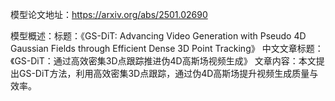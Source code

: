 模型论文地址：https://arxiv.org/abs/2501.02690

模型概述：标题：《GS-DiT: Advancing Video Generation with Pseudo 4D Gaussian Fields through Efficient Dense 3D Point Tracking》
中文文章标题：《GS-DiT：通过高效密集3D点跟踪推进伪4D高斯场视频生成》
文章内容：本文提出GS-DiT方法，利用高效密集3D点跟踪，通过伪4D高斯场提升视频生成质量与效率。

